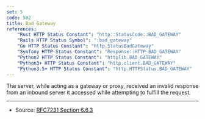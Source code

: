 ```yaml
---
set: 5
code: 502
title: Bad Gateway
references:
    "Rust HTTP Status Constant": "http::StatusCode::BAD_GATEWAY"
    "Rails HTTP Status Symbol": ":bad_gateway"
    "Go HTTP Status Constant": "http.StatusBadGateway"
    "Symfony HTTP Status Constant": "Response::HTTP_BAD_GATEWAY"
    "Python2 HTTP Status Constant": "httplib.BAD_GATEWAY"
    "Python3+ HTTP Status Constant": "http.client.BAD_GATEWAY"
    "Python3.5+ HTTP Status Constant": "http.HTTPStatus.BAD_GATEWAY"
---
```


The server, while acting as a gateway or proxy, received an invalid response from an inbound server it accessed while attempting to fulfill the request.

---

* Source: [RFC7231 Section 6.6.3][1]

[1]: <http://tools.ietf.org/html/rfc7231#section-6.6.3>
